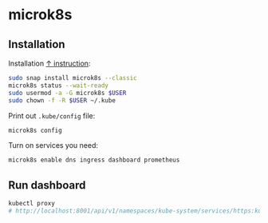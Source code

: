 # microk8s

## Installation

Installation [↑ instruction](https://ubuntu.com/kubernetes/install):

```bash
sudo snap install microk8s --classic
microk8s status --wait-ready
sudo usermod -a -G microk8s $USER
sudo chown -f -R $USER ~/.kube
```

Print out `.kube/config` file:

```bash
microk8s config
```

Turn on services you need:

```bash
microk8s enable dns ingress dashboard prometheus
```

## Run dashboard

```bash
kubectl proxy
# http://localhost:8001/api/v1/namespaces/kube-system/services/https:kubernetes-dashboard:/proxy
```

